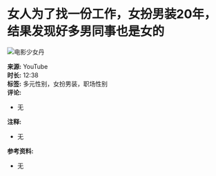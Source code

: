 # 女人为了找一份工作，女扮男装20年，结果发现好多男同事也是女的

![电影少女丹](https://i.ytimg.com/an/92juiVN2f1s-6zHX7TsFVA/featured_channel.jpg?v=6371c095)

**来源:** YouTube  
**时长:** 12:38  
**标签:** 多元性别，女扮男装，职场性别  
**评论:**  
- 无  

**注释:**  
- 无  

**参考资料:**  
- 无  